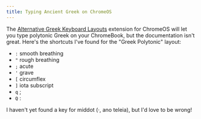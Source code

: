 ```yaml
---
title: Typing Ancient Greek on ChromeOS
---
```


The [Alternative Greek Keyboard Layouts](https://chrome.google.com/webstore/detail/alternative-greek-keyboar/nbclmofnhpkggnndkdeleaefmbkibmjg?hl=en) extension for ChromeOS will let you type polytonic Greek on your ChromeBook, but the documentation isn't great. Here's the shortcuts I've found for the "Greek Polytonic" layout:

* `:` smooth breathing
* `"` rough breathing
* `;` acute
* `'` grave
* `[` circumflex
* `]` iota subscript
* `q` ;
* `Q` :

I haven't yet found a key for middot (·, ano teleia), but I'd love to be wrong!
